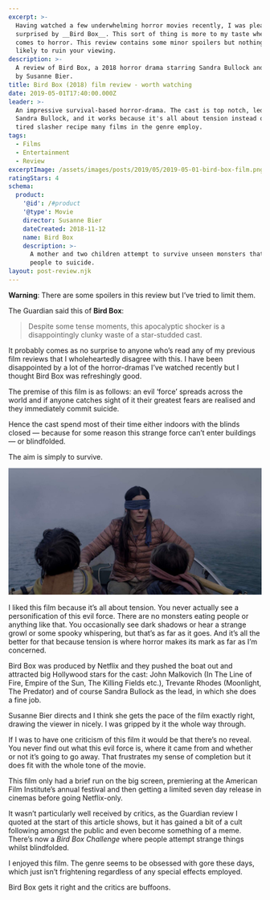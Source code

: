 ```yaml
---
excerpt: >-
  Having watched a few underwhelming horror movies recently, I was pleasantly
  surprised by __Bird Box__. This sort of thing is more to my taste when it
  comes to horror. This review contains some minor spoilers but nothing that's
  likely to ruin your viewing.
description: >-
  A review of Bird Box, a 2018 horror drama starring Sandra Bullock and directed
  by Susanne Bier.
title: Bird Box (2018) film review - worth watching
date: 2019-05-01T17:40:00.000Z
leader: >-
  An impressive survival-based horror-drama. The cast is top notch, led by
  Sandra Bullock, and it works because it's all about tension instead of the
  tired slasher recipe many films in the genre employ.
tags:
  - Films
  - Entertainment
  - Review
excerptImage: /assets/images/posts/2019/05/2019-05-01-bird-box-film.png
ratingStars: 4
schema:
  product:
    '@id': /#product
    '@type': Movie
    director: Susanne Bier
    dateCreated: 2018-11-12
    name: Bird Box
    description: >-
      A mother and two children attempt to survive unseen monsters that drive
      people to suicide.
layout: post-review.njk
---
```

 

**Warning**: There are some spoilers in this review but I’ve tried to limit them.

The Guardian said this of **Bird Box**:

> Despite some tense moments, this apocalyptic shocker is a disappointingly clunky waste of a star-studded cast.

It probably comes as no surprise to anyone who’s read any of my previous film reviews that I wholeheartedly disagree with this. I have been disappointed by a lot of the horror-dramas I’ve watched recently but I thought Bird Box was refreshingly good.

The premise of this film is as follows: an evil ‘force’ spreads across the world and if anyone catches sight of it their greatest fears are realised and they immediately commit suicide.

Hence the cast spend most of their time either indoors with the blinds closed — because for some reason this strange force can’t enter buildings — or blindfolded.

The aim is simply to survive.

![Sandra Bullock blindfolded in a boat.](/assets/images/posts/2019/05/2019-05-01-bird-box-film-blindfolded-boat.jpg "class=full|@itemprop=image")

I liked this film because it’s all about tension. You never actually see a personification of this evil force. There are no monsters eating people or anything like that. You occasionally see dark shadows or hear a strange growl or some spooky whispering, but that’s as far as it goes. And it’s all the better for that because tension is where horror makes its mark as far as I’m concerned.

Bird Box was produced by Netflix and they pushed the boat out and attracted big Hollywood stars for the cast: John Malkovich (In The Line of Fire, Empire of the Sun, The Killing Fields etc.), Trevante Rhodes (Moonlight, The Predator) and of course Sandra Bullock as the lead, in which she does a fine job.

Susanne Bier directs and I think she gets the pace of the film exactly right, drawing the viewer in nicely. I was gripped by it the whole way through.

If I was to have one criticism of this film it would be that there’s no reveal. You never find out what this evil force is, where it came from and whether or not it’s going to go away. That frustrates my sense of completion but it does fit with the whole tone of the movie. 

This film only had a brief run on the big screen, premiering at the American Film Institute’s annual festival and then getting a limited seven day release in cinemas before going Netflix-only.

It wasn’t particularly well received by critics, as the Guardian review I quoted at the start of this article shows, but it has gained a bit of a cult following amongst the public and even become something of a meme. There’s now a _Bird Box Challenge_ where people attempt strange things whilst blindfolded.

I enjoyed this film. The genre seems to be obsessed with gore these days, which just isn’t frightening regardless of any special effects employed. 

Bird Box gets it right and the critics are buffoons. 

 
